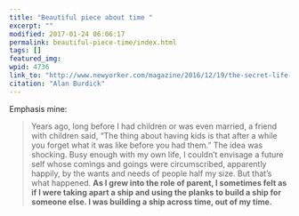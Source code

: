 ```yaml
---
title: "Beautiful piece about time "
excerpt: ""
modified: 2017-01-24 06:06:17
permalink: beautiful-piece-time/index.html
tags: []
featured_img:
wpid: 4736
link_to: "http://www.newyorker.com/magazine/2016/12/19/the-secret-life-of-time"
citation: "Alan Burdick"
---
```



Emphasis mine:

> Years ago, long before I had children or was even married, a friend with children said, “The thing about having kids is that after a while you forget what it was like before you had them.” The idea was shocking. Busy enough with my own life, I couldn’t envisage a future self whose comings and goings were circumscribed, apparently happily, by the wants and needs of people half my size. But that’s what happened. **As I grew into the role of parent, I sometimes felt as if I were taking apart a ship and using the planks to build a ship for someone else. I was building a ship across time, out of my time.**

